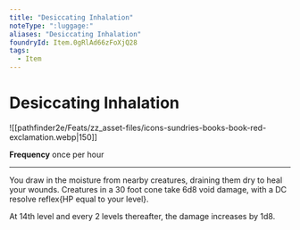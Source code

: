 ```yaml
---
title: "Desiccating Inhalation"
noteType: ":luggage:"
aliases: "Desiccating Inhalation"
foundryId: Item.0gRlAd66zFoXjQ28
tags:
  - Item
---
```


# Desiccating Inhalation
![[pathfinder2e/Feats/zz_asset-files/icons-sundries-books-book-red-exclamation.webp|150]]

**Frequency** once per hour

* * *

You draw in the moisture from nearby creatures, draining them dry to heal your wounds. Creatures in a 30 foot cone take 6d8 void damage, with a DC resolve reflex{HP equal to your level}.

At 14th level and every 2 levels thereafter, the damage increases by 1d8.
